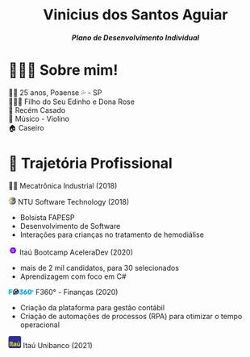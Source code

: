 <h1 align="center">Vinicius dos Santos Aguiar</h1>
<h5 align="center">Plano de Desenvolvimento Individual</h5>


<h1>👨🏻‍💻 Sobre mim!</h1>

<p>
🙋‍♂️ 25 anos, Poaense 💦 - SP </br>
👨‍👩‍👦 Filho do Seu Edinho e Dona Rose </br>
💑 Recém Casado</br>
🎻 Músico - Violino</br>
🏠 Caseiro </br>
</p>

<h1>📃 Trajetória Profissional</h1>
<p> 
👨‍🎓 Mecatrônica Industrial (2018)</br>

<img src="img/ntu.jpg" width="15"> NTU Software Technology (2018)
<ul>
  <li>Bolsista FAPESP</li>
  <li>Desenvolvimento de Software</li>
  <li>Interações para crianças no tratamento de hemodiálise</li>
</ul>

<img src="img/aceleradev.png" width="18"> Itaú Bootcamp AceleraDev (2020)
<ul>
  <li>mais de 2 mil candidatos, para 30 selecionados</li>
  <li>Aprendizagem com foco em C#</li>
</ul>

<img src="img/f360.png" width="50"> F360° - Finanças (2020)
<ul>
  <li>Criação da plataforma para gestão contábil</li>
  <li>Criação de automações de processos (RPA) para otimizar o tempo operacional</li>
</ul>

<img src="img/itau.jpg" width="25"> Itaú Unibanco (2021)
</p>

